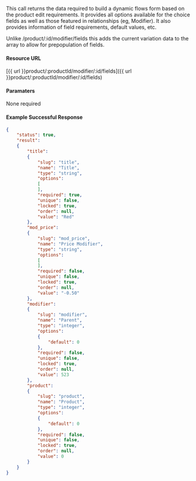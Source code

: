 <!--
@title Get a specific product variation fields
@author Moltin Ltd
@description Gets the given product variation flow data and field fields
@order 3.1.1.3

@sidebar 1
@family Product/Modifier/Variation
@rate No
@auth Yes
@format JSON
@http GET
@version beta
-->
This call returns the data required to build a dynamic flows form based on the product edit requirements. It provides all options available for the choice fields as well as those featured in relationships (eg, Modifier). It also provides information of field requirements, default values, etc.

Unlike /product/:id/modifier/fields this adds the current variation data to the array to allow for prepopulation of fields.

#### Resource URL
[{{ url }}product/:productId/modifier/:id/fields]({{ url }}product/:productId/modifier/:id/fields)

#### Paramaters
None required

<!--code-->
#### Example Successful Response
``` json
{
    "status": true,
    "result":
    {
        "title":
        {
            "slug": "title",
            "name": "Title",
            "type": "string",
            "options":
            [
            ],
            "required": true,
            "unique": false,
            "locked": true,
            "order": null,
            "value": "Red"
        },
        "mod_price":
        {
            "slug": "mod_price",
            "name": "Price Modifier",
            "type": "string",
            "options":
            [
            ],
            "required": false,
            "unique": false,
            "locked": true,
            "order": null,
            "value": "-0.50"
        },
        "modifier":
        {
            "slug": "modifier",
            "name": "Parent",
            "type": "integer",
            "options":
            {
                "default": 0
            },
            "required": false,
            "unique": false,
            "locked": true,
            "order": null,
            "value": 523
        },
        "product":
        {
            "slug": "product",
            "name": "Product",
            "type": "integer",
            "options":
            {
                "default": 0
            },
            "required": false,
            "unique": false,
            "locked": true,
            "order": null,
            "value": 0
        }
    }
}
```
<!--/code-->